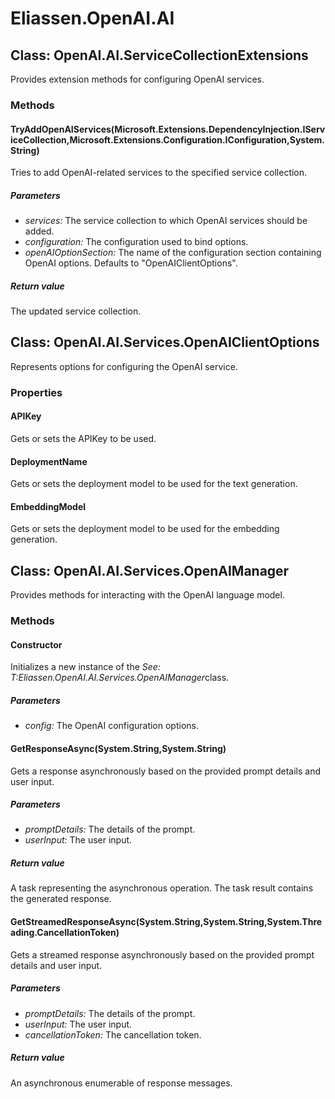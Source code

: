 ﻿# Eliassen.OpenAI.AI


## Class: OpenAI.AI.ServiceCollectionExtensions
Provides extension methods for configuring OpenAI services. 

### Methods


#### TryAddOpenAIServices(Microsoft.Extensions.DependencyInjection.IServiceCollection,Microsoft.Extensions.Configuration.IConfiguration,System.String)
Tries to add OpenAI-related services to the specified service collection. 


##### Parameters
* *services:* The service collection to which OpenAI services should be added.
* *configuration:* The configuration used to bind options.
* *openAIOptionSection:* The name of the configuration section containing OpenAI options. Defaults to "OpenAIClientOptions".




##### Return value
The updated service collection.



## Class: OpenAI.AI.Services.OpenAIClientOptions
Represents options for configuring the OpenAI service. 

### Properties

#### APIKey
Gets or sets the APIKey to be used.
#### DeploymentName
Gets or sets the deployment model to be used for the text generation.
#### EmbeddingModel
Gets or sets the deployment model to be used for the embedding generation.

## Class: OpenAI.AI.Services.OpenAIManager
Provides methods for interacting with the OpenAI language model. 

### Methods


#### Constructor
Initializes a new instance of the 
 *See: T:Eliassen.OpenAI.AI.Services.OpenAIManager*class. 


##### Parameters
* *config:* The OpenAI configuration options.




#### GetResponseAsync(System.String,System.String)
Gets a response asynchronously based on the provided prompt details and user input. 


##### Parameters
* *promptDetails:* The details of the prompt.
* *userInput:* The user input.




##### Return value
A task representing the asynchronous operation. The task result contains the generated response.



#### GetStreamedResponseAsync(System.String,System.String,System.Threading.CancellationToken)
Gets a streamed response asynchronously based on the provided prompt details and user input. 


##### Parameters
* *promptDetails:* The details of the prompt.
* *userInput:* The user input.
* *cancellationToken:* The cancellation token.




##### Return value
An asynchronous enumerable of response messages.

